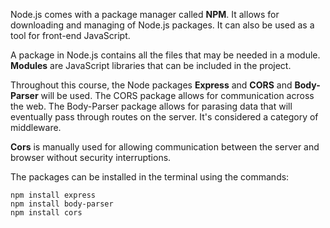 Node.js comes with a package manager called **NPM**. It allows for downloading and managing of Node.js packages. It can also be used as a tool for front-end JavaScript.


A package in Node.js contains all the files that may be needed in a module. **Modules** are JavaScript libraries that can be included in the project.


Throughout this course, the Node packages **Express** and **CORS** and **Body-Parser** will be used. The CORS package allows for communication across the web. The Body-Parser package allows for parasing data that will eventually pass through routes on the server. It's considered a category of middleware.

**Cors** is manually used for allowing communication between the server and browser without security interruptions.

The packages can be installed in the terminal using the commands:

```
npm install express
npm install body-parser
npm install cors
```